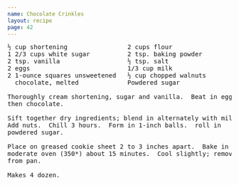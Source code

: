 ```yaml
---
name: Chocolate Crinkles
layout: recipe
page: 42
---
```


<pre>
½ cup shortening                2 cups flour
1 2/3 cups white sugar          2 tsp. baking powder
2 tsp. vanilla                  ½ tsp. salt
2 eggs                          1/3 cup milk
2 1-ounce squares unsweetened   ½ cup chopped walnuts
  chocolate, melted             Powdered sugar

Thoroughly cream shortening, sugar and vanilla.  Beat in eggs,
then chocolate.

Sift together dry ingredients; blend in alternately with milk.
Add nuts.  Chill 3 hours.  Form in 1-inch balls.  roll in
powdered sugar.

Place on greased cookie sheet 2 to 3 inches apart.  Bake in
moderate oven (350*) about 15 minutes.  Cool slightly; remove
from pan.

Makes 4 dozen.
</pre>
